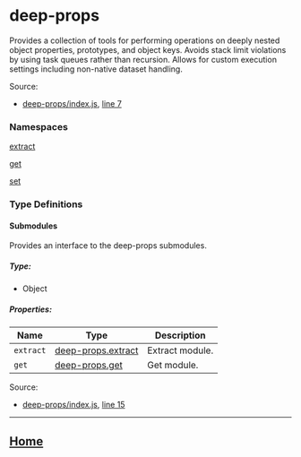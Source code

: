 # deep-props

Provides a collection of tools for performing operations on deeply nested object properties, prototypes, and object keys. Avoids stack limit violations by using task queues rather than recursion. Allows for custom execution settings including non-native dataset handling.

Source:

*   [deep-props/index.js](https://github.com/jpcx/deep-props/blob/0.2.5/index.js), [line 7](https://github.com/jpcx/deep-props/blob/0.2.5/index.js#L7)

### Namespaces

[extract](https://github.com/jpcx/deep-props.extract/blob/0.1.4/docs/global.md)

[get](https://github.com/jpcx/deep-props.get/blob/0.1.3/docs/global.md)

[set](https://github.com/jpcx/deep-props.set/blob/0.1.0/docs/global.md)

### Type Definitions

<a name="~Submodules"></a>
#### Submodules

Provides an interface to the deep-props submodules.

##### Type:

*   Object

##### Properties:

| Name | Type | Description |
| --- | --- | --- |
| `extract` | [deep-props.extract](https://github.com/jpcx/deep-props.extract/blob/0.1.4/docs/global.md) | Extract module. |
| `get` | [deep-props.get](https://github.com/jpcx/deep-props.get/blob/0.1.3/docs/global.md) | Get module. |

Source:

*   [deep-props/index.js](https://github.com/jpcx/deep-props/blob/0.2.5/index.js), [line 15](https://github.com/jpcx/deep-props/blob/0.2.5/index.js#L15)

<hr>

## [Home](https://github.com/jpcx/deep-props/blob/0.2.5/README.md)